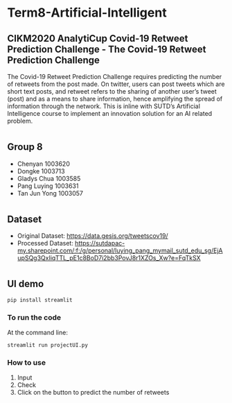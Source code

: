 # Term8-Artificial-Intelligent

## CIKM2020 AnalytiCup Covid-19 Retweet Prediction Challenge - The Covid-19 Retweet Prediction Challenge
The Covid-19 Retweet Prediction Challenge requires predicting the number of retweets from the post made. On twitter, users can post tweets which are short text posts, and retweet refers to the sharing of another user’s tweet (post) and as a means to share information, hence amplifying the spread of information through the network. This is inline with SUTD’s Artificial Intelligence course to implement an innovation solution for an AI related problem.


# 


## Group 8 
- Chenyan       1003620
- Dongke        1003713
- Gladys Chua   1003585
- Pang Luying   1003631
- Tan Jun Yong	1003057

#


## Dataset
- Original Dataset: https://data.gesis.org/tweetscov19/
- Processed Dataset: https://sutdapac-my.sharepoint.com/:f:/g/personal/luying_pang_mymail_sutd_edu_sg/EjAupSQg3QxIiqTTL_pE1c8BoD7i2bb3PovJ8r1XZOs_Xw?e=FqTkSX 


#

## UI demo
```
pip install streamlit
```

### To run the code
At the command line: 
``` 
streamlit run projectUI.py  
```

### How to use
1. Input 
2. Check 
3. Click on the button to predict the number of retweets

